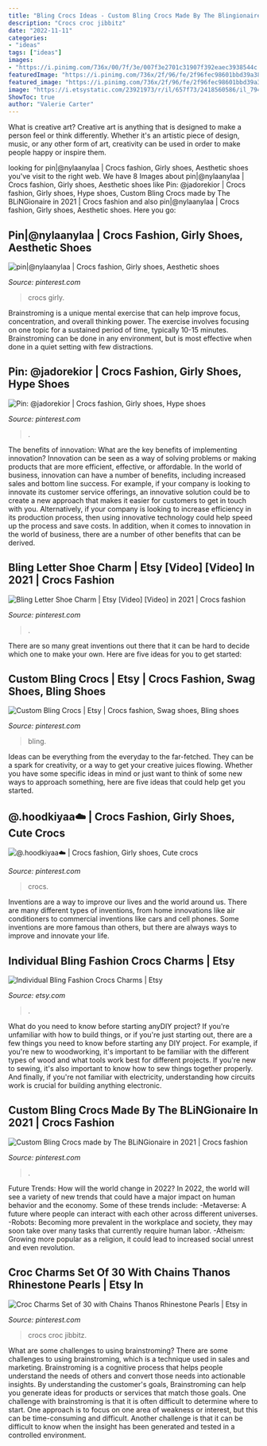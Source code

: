 ```yaml
---
title: "Bling Crocs Ideas - Custom Bling Crocs Made By The Blingionaire In 2021"
description: "Crocs croc jibbitz"
date: "2022-11-11"
categories:
- "ideas"
tags: ["ideas"]
images:
- "https://i.pinimg.com/736x/00/7f/3e/007f3e2701c31907f392eaec3938544c.jpg"
featuredImage: "https://i.pinimg.com/736x/2f/96/fe/2f96fec98601bbd39a3800d874c874ae.jpg"
featured_image: "https://i.pinimg.com/736x/2f/96/fe/2f96fec98601bbd39a3800d874c874ae.jpg"
image: "https://i.etsystatic.com/23921973/r/il/657f73/2418560586/il_794xN.2418560586_ahdw.jpg"
ShowToc: true
author: "Valerie Carter"
---
```



What is creative art?
Creative art is anything that is designed to make a person feel or think differently. Whether it's an artistic piece of design, music, or any other form of art, creativity can be used in order to make people happy or inspire them.

	

		
looking for pin|@nylaanylaa | Crocs fashion, Girly shoes, Aesthetic shoes you've visit to the right web. We have 8 Images about pin|@nylaanylaa | Crocs fashion, Girly shoes, Aesthetic shoes like Pin: @jadorekior | Crocs fashion, Girly shoes, Hype shoes, Custom Bling Crocs made by The BLiNGionaire in 2021 | Crocs fashion and also pin|@nylaanylaa | Crocs fashion, Girly shoes, Aesthetic shoes. Here you go:
		
    
## Pin|@nylaanylaa | Crocs Fashion, Girly Shoes, Aesthetic Shoes

<img loading=lazy src="https://i.pinimg.com/736x/00/7f/3e/007f3e2701c31907f392eaec3938544c.jpg" onerror="this.onerror=null;this.src='https://tse3.mm.bing.net/th?id=OIP.grzOKZ9to3G9dpqgdprqdwHaHa&amp;pid=15.1';" alt="pin|@nylaanylaa | Crocs fashion, Girly shoes, Aesthetic shoes">

_Source: pinterest.com_

>crocs girly. 

	

Brainstroming is a unique mental exercise that can help improve focus, concentration, and overall thinking power. The exercise involves focusing on one topic for a sustained period of time, typically 10-15 minutes. Brainstroming can be done in any environment, but is most effective when done in a quiet setting with few distractions.

    
## Pin: @jadorekior | Crocs Fashion, Girly Shoes, Hype Shoes

<img loading=lazy src="https://i.pinimg.com/originals/f0/8a/4e/f08a4efdea5f22b75405d167eb66edc5.jpg" onerror="this.onerror=null;this.src='https://tse2.mm.bing.net/th?id=OIP.fpizLJ02AmVzVkDe7lxqMQHaHJ&amp;pid=15.1';" alt="Pin: @jadorekior | Crocs fashion, Girly shoes, Hype shoes">

_Source: pinterest.com_

>. 

	

The benefits of innovation: What are the key benefits of implementing innovation?
Innovation can be seen as a way of solving problems or making products that are more efficient, effective, or affordable. In the world of business, innovation can have a number of benefits, including increased sales and bottom line success. For example, if your company is looking to innovate its customer service offerings, an innovative solution could be to create a new approach that makes it easier for customers to get in touch with you. Alternatively, if your company is looking to increase efficiency in its production process, then using innovative technology could help speed up the process and save costs. In addition, when it comes to innovation in the world of business, there are a number of other benefits that can be derived.

    
## Bling Letter Shoe Charm | Etsy [Video] [Video] In 2021 | Crocs Fashion

<img loading=lazy src="https://i.pinimg.com/736x/7f/90/e1/7f90e1c2a0a965901386880e34de5fa4.jpg" onerror="this.onerror=null;this.src='https://tse2.mm.bing.net/th?id=OIP.M5DPWcetfXkVdXRJw3UXvQHaHa&amp;pid=15.1';" alt="Bling Letter Shoe Charm | Etsy [Video] [Video] in 2021 | Crocs fashion">

_Source: pinterest.com_

>. 

	

There are so many great inventions out there that it can be hard to decide which one to make your own. Here are five ideas for you to get started: 

    
## Custom Bling Crocs | Etsy | Crocs Fashion, Swag Shoes, Bling Shoes

<img loading=lazy src="https://i.pinimg.com/736x/ac/de/c7/acdec7f5b03a66521005bda6f6c63d03.jpg" onerror="this.onerror=null;this.src='https://tse3.mm.bing.net/th?id=OIP.5sFst5gOJaf0ndP63grKyAHaJ3&amp;pid=15.1';" alt="Custom Bling Crocs | Etsy | Crocs fashion, Swag shoes, Bling shoes">

_Source: pinterest.com_

>bling. 

	

Ideas can be everything from the everyday to the far-fetched. They can be a spark for creativity, or a way to get your creative juices flowing. Whether you have some specific ideas in mind or just want to think of some new ways to approach something, here are five ideas that could help get you started.

    
## @.hoodkiyaa☁️ | Crocs Fashion, Girly Shoes, Cute Crocs

<img loading=lazy src="https://i.pinimg.com/736x/2f/96/fe/2f96fec98601bbd39a3800d874c874ae.jpg" onerror="this.onerror=null;this.src='https://tse1.mm.bing.net/th?id=OIP.tkfYEN0Yew5j6BrtSq15pgHaHP&amp;pid=15.1';" alt="@.hoodkiyaa☁️ | Crocs fashion, Girly shoes, Cute crocs">

_Source: pinterest.com_

>crocs. 

	

Inventions are a way to improve our lives and the world around us. There are many different types of inventions, from home innovations like air conditioners to commercial inventions like cars and cell phones. Some inventions are more famous than others, but there are always ways to improve and innovate your life.

    
## Individual Bling Fashion Crocs Charms | Etsy

<img loading=lazy src="https://i.etsystatic.com/23921973/r/il/657f73/2418560586/il_794xN.2418560586_ahdw.jpg" onerror="this.onerror=null;this.src='https://tse3.mm.bing.net/th?id=OIP.73E285afhZyGu87yZVDfvwHaJ4&amp;pid=15.1';" alt="Individual Bling Fashion Crocs Charms | Etsy">

_Source: etsy.com_

>. 

	

What do you need to know before starting anyDIY project?
If you're unfamiliar with how to build things, or if you're just starting out, there are a few things you need to know before starting any DIY project. For example, if you're new to woodworking, it's important to be familiar with the different types of wood and what tools work best for different projects. If you're new to sewing, it's also important to know how to sew things together properly. And finally, if you're not familiar with electricity, understanding how circuits work is crucial for building anything electronic.

    
## Custom Bling Crocs Made By The BLiNGionaire In 2021 | Crocs Fashion

<img loading=lazy src="https://i.pinimg.com/originals/b1/8a/b4/b18ab415f9add5d16284144be4b1ea2e.jpg" onerror="this.onerror=null;this.src='https://tse1.mm.bing.net/th?id=OIP.zOc9RMFvgWkyy_ODG_ZCnwHaHb&amp;pid=15.1';" alt="Custom Bling Crocs made by The BLiNGionaire in 2021 | Crocs fashion">

_Source: pinterest.com_

>. 

	

Future Trends: How will the world change in 2022?
In 2022, the world will see a variety of new trends that could have a major impact on human behavior and the economy. Some of these trends include: 
-Metaverse: A future where people can interact with each other across different universes. 
-Robots: Becoming more prevalent in the workplace and society, they may soon take over many tasks that currently require human labor. 
-Atheism: Growing more popular as a religion, it could lead to increased social unrest and even revolution.

    
## Croc Charms Set Of 30 With Chains Thanos Rhinestone Pearls | Etsy In

<img loading=lazy src="https://i.pinimg.com/736x/d1/e2/b9/d1e2b90e1b6649a7ed4fff60caa20ea9.jpg" onerror="this.onerror=null;this.src='https://tse1.mm.bing.net/th?id=OIP.qPkjuOT2tpZYXokcxCweQgHaFj&amp;pid=15.1';" alt="Croc Charms Set of 30 with Chains Thanos Rhinestone Pearls | Etsy in">

_Source: pinterest.com_

>crocs croc jibbitz. 

	

What are some challenges to using brainstroming?
There are some challenges to using brainstroming, which is a technique used in sales and marketing. Brainstroming is a cognitive process that helps people understand the needs of others and convert those needs into actionable insights. By understanding the customer's goals, Brainstroming can help you generate ideas for products or services that match those goals.
One challenge with brainstroming is that it is often difficult to determine where to start. One approach is to focus on one area of weakness or interest, but this can be time-consuming and difficult. Another challenge is that it can be difficult to know when the insight has been generated and tested in a controlled environment.


